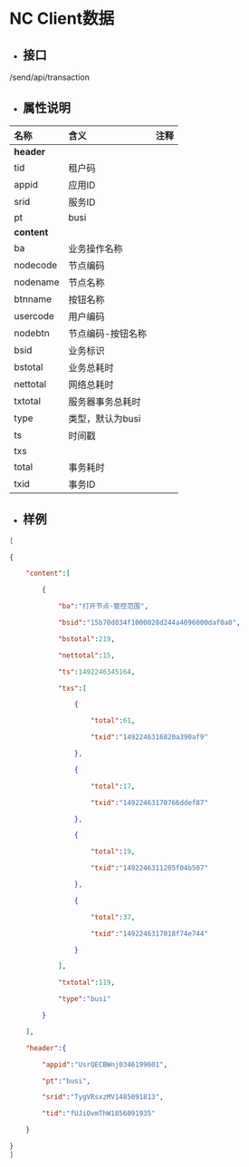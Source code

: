 # NC Client数据

* ## 接口

/send/api/transaction

* ## 属性说明

| **名称** | **含义** | **注释** |
| :--- | :--- | :--- |
| **header** |  |  |
| tid | 租户码 |  |
| appid | 应用ID |  |
| srid | 服务ID |  |
| pt | busi |  |
| **content** |  |  |
| ba | 业务操作名称 |  |
| nodecode | 节点编码 |  |
| nodename | 节点名称 |  |
| btnname | 按钮名称 |  |
| usercode | 用户编码 |  |
| nodebtn | 节点编码-按钮名称 |  |
| bsid | 业务标识 |  |
| bstotal | 业务总耗时 |  |
| nettotal | 网络总耗时 |  |
| txtotal | 服务器事务总耗时 |  |
| type | 类型，默认为busi |  |
| ts | 时间戳 |  |
| txs |  |  |
| total | 事务耗时 |  |
| txid | 事务ID |  |

* ## 样例

```json
[

{

    "content":[

        {

            "ba":"打开节点-管控范围",

            "bsid":"15b70d034f1000028d244a4096000daf0a0",

            "bstotal":219,

            "nettotal":15,

            "ts":1492246345164,

            "txs":[

                {

                    "total":61,

                    "txid":"1492246316820a390af9"

                },

                {

                    "total":17,

                    "txid":"14922463170766ddef87"

                },

                {

                    "total":19,

                    "txid":"1492246311205f04b507"

                },

                {

                    "total":37,

                    "txid":"1492246317018f74e744"

                }

            ],

            "txtotal":119,

            "type":"busi"

        }

    ],

    "header":{

        "appid":"UsrQECBWnj0346199601",

        "pt":"busi",

        "srid":"TygVRsxzMV1485091813",

        "tid":"fUJiOvmThW1856091935"

    }

}
]
```



